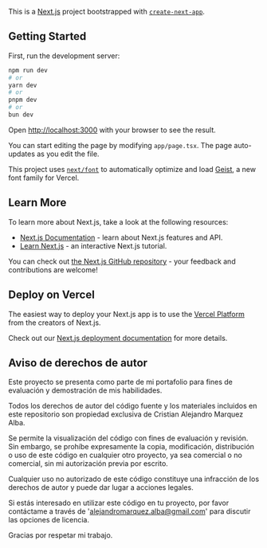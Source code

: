 This is a [Next.js](https://nextjs.org) project bootstrapped with [`create-next-app`](https://nextjs.org/docs/app/api-reference/cli/create-next-app).

## Getting Started

First, run the development server:

```bash
npm run dev
# or
yarn dev
# or
pnpm dev
# or
bun dev
```

Open [http://localhost:3000](http://localhost:3000) with your browser to see the result.

You can start editing the page by modifying `app/page.tsx`. The page auto-updates as you edit the file.

This project uses [`next/font`](https://nextjs.org/docs/app/building-your-application/optimizing/fonts) to automatically optimize and load [Geist](https://vercel.com/font), a new font family for Vercel.

## Learn More

To learn more about Next.js, take a look at the following resources:

- [Next.js Documentation](https://nextjs.org/docs) - learn about Next.js features and API.
- [Learn Next.js](https://nextjs.org/learn) - an interactive Next.js tutorial.

You can check out [the Next.js GitHub repository](https://github.com/vercel/next.js) - your feedback and contributions are welcome!

## Deploy on Vercel

The easiest way to deploy your Next.js app is to use the [Vercel Platform](https://vercel.com/new?utm_medium=default-template&filter=next.js&utm_source=create-next-app&utm_campaign=create-next-app-readme) from the creators of Next.js.

Check out our [Next.js deployment documentation](https://nextjs.org/docs/app/building-your-application/deploying) for more details.

## Aviso de derechos de autor

Este proyecto se presenta como parte de mi portafolio para fines de evaluación y demostración de mis habilidades.

Todos los derechos de autor del código fuente y los materiales incluidos en este repositorio son propiedad exclusiva de Cristian Alejandro Marquez Alba.

Se permite la visualización del código con fines de evaluación y revisión. Sin embargo, se prohíbe expresamente la copia, modificación, distribución o uso de este código en cualquier otro proyecto, ya sea comercial o no comercial, sin mi autorización previa por escrito.

Cualquier uso no autorizado de este código constituye una infracción de los derechos de autor y puede dar lugar a acciones legales.

Si estás interesado en utilizar este código en tu proyecto, por favor contáctame a través de 'alejandromarquez.alba@gmail.com' para discutir las opciones de licencia.

Gracias por respetar mi trabajo.